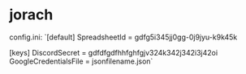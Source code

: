 # jorach

config.ini:
`[default]
SpreadsheetId = gdfg5i345jj0gg-0j9jyu-k9k45k

[keys]
DiscordSecret = gdfdfgdfhhfghfgjv324k342j342i3j42oi
GoogleCredentialsFile = jsonfilename.json`
